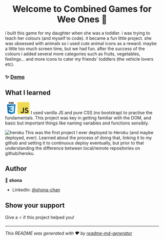 <h1 align="center">Welcome to Combined Games for Wee Ones 👋</h1>

i built this game for my daughter when she was a toddler. i was trying to teach her colours (and myself to code). it became a fun little project. she was obsessed with animals so i used cute animal icons as a reward. maybe a little too much screen time, but we had fun. after the success of the colours i added several more categories such as fruits, vegetables, feelings... and more icons to cater my friends' toddlers (the vehicle lovers etc).

### ✨ [Demo](https://combined-games.herokuapp.com/)

## What I learned

<img src="https://raw.githubusercontent.com/devicons/devicon/master/icons/css3/css3-original-wordmark.svg" alt="css3" width="40" height="40"/><img src="https://raw.githubusercontent.com/devicons/devicon/master/icons/javascript/javascript-original.svg" alt="javascript" width="40" height="40"/> 
I used vanilla JS and pure CSS (no bootstrap) to practise the fundamentals. This project was key in getting familiar with the DOM, and basic but important things like naming variables and functions sensibly.

<img src="https://www.vectorlogo.zone/logos/heroku/heroku-icon.svg" alt="heroku" width="40" height="40"/> This was the first project I ever deployed to Heroku (and maybe deployed, ever). Learned about the process of doing that, linking it to my github and setting it to continuous deploy eventually, but prior to that understanding the difference between local/remote repositories on github/heroku.

## Author

👤 **shona**

* LinkedIn: [@shona-chan](https://linkedin.com/in/shona-chan)

## Show your support

Give a ⭐️ if this project helped you!

***
_This README was generated with ❤️ by [readme-md-generator](https://github.com/kefranabg/readme-md-generator)_
